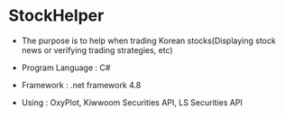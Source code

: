 # StockHelper
- The purpose is to help when trading Korean stocks(Displaying stock news or verifying trading strategies, etc) <br/>

- Program Language : C#<br/>
- Framework : .net framework 4.8 <br/>
- Using : OxyPlot, Kiwwoom Securities API, LS Securities API <br/>
<br/>
